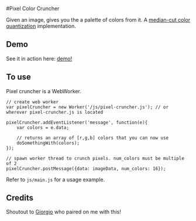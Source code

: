 #Pixel Color Cruncher

Given an image, gives you the a palette of colors from it. A [median-cut color quantization](https://www.wikiwand.com/en/Median_cut) implementation. 

## Demo
See it in action here: [demo!](http://piratefsh.github.io/pixel-color-cruncher/)

## To use

Pixel cruncher is a WebWorker. 

    // create web worker
    var pixelCruncher = new Worker('/js/pixel-cruncher.js'); // or wherever pixel-cruncher.js is located
    
    pixelCruncher.addEventListener('message', function(e){
        var colors = e.data;

        // returns an array of [r,g,b] colors that you can now use
        doSomethingWith(colors);
    });

    // spawn worker thread to crunch pixels. num_colors must be multiple of 2
    pixelCruncher.postMessage({data: imageData, num_colors: 16});




Refer to `js/main.js` for a usage example. 

## Credits
Shoutout to [Giorgio](https://github.com/ppold) who paired on me with this!